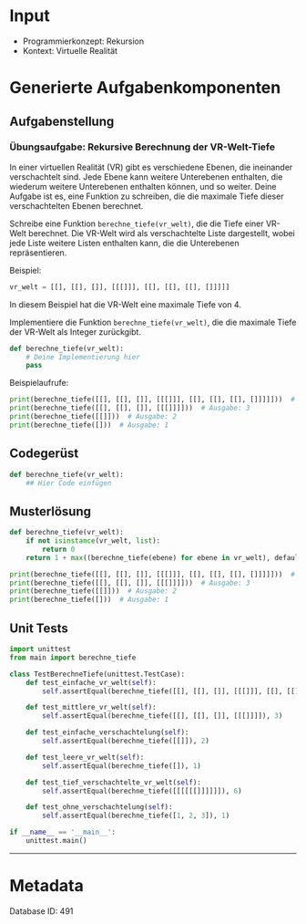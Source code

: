 # Input
- Programmierkonzept: Rekursion
- Kontext: Virtuelle Realität

# Generierte Aufgabenkomponenten
## Aufgabenstellung
### Übungsaufgabe: Rekursive Berechnung der VR-Welt-Tiefe

In einer virtuellen Realität (VR) gibt es verschiedene Ebenen, die ineinander verschachtelt sind. Jede Ebene kann weitere Unterebenen enthalten, die wiederum weitere Unterebenen enthalten können, und so weiter. Deine Aufgabe ist es, eine Funktion zu schreiben, die die maximale Tiefe dieser verschachtelten Ebenen berechnet.

Schreibe eine Funktion `berechne_tiefe(vr_welt)`, die die Tiefe einer VR-Welt berechnet. Die VR-Welt wird als verschachtelte Liste dargestellt, wobei jede Liste weitere Listen enthalten kann, die die Unterebenen repräsentieren.

Beispiel:
```python
vr_welt = [[], [[], []], [[[]]], [[], [[], [[], []]]]]
```

In diesem Beispiel hat die VR-Welt eine maximale Tiefe von 4.

Implementiere die Funktion `berechne_tiefe(vr_welt)`, die die maximale Tiefe der VR-Welt als Integer zurückgibt.

```python
def berechne_tiefe(vr_welt):
    # Deine Implementierung hier
    pass
```

Beispielaufrufe:
```python
print(berechne_tiefe([[], [[], []], [[[]]], [[], [[], [[], []]]]]))  # Ausgabe: 4
print(berechne_tiefe([[], [[], []], [[[]]]]))  # Ausgabe: 3
print(berechne_tiefe([[]]))  # Ausgabe: 2
print(berechne_tiefe([]))  # Ausgabe: 1
```

## Codegerüst
```python
def berechne_tiefe(vr_welt):
    ## Hier Code einfügen
```

## Musterlösung
```python
def berechne_tiefe(vr_welt):
    if not isinstance(vr_welt, list):
        return 0
    return 1 + max((berechne_tiefe(ebene) for ebene in vr_welt), default=0)

print(berechne_tiefe([[], [[], []], [[[]]], [[], [[], [[], []]]]]))  # Ausgabe: 4
print(berechne_tiefe([[], [[], []], [[[]]]]))  # Ausgabe: 3
print(berechne_tiefe([[]]))  # Ausgabe: 2
print(berechne_tiefe([]))  # Ausgabe: 1
```

## Unit Tests
```python
import unittest
from main import berechne_tiefe

class TestBerechneTiefe(unittest.TestCase):
    def test_einfache_vr_welt(self):
        self.assertEqual(berechne_tiefe([[], [[], []], [[[]]], [[], [[], [[], []]]]]), 4)

    def test_mittlere_vr_welt(self):
        self.assertEqual(berechne_tiefe([[], [[], []], [[[]]]]), 3)

    def test_einfache_verschachtelung(self):
        self.assertEqual(berechne_tiefe([[]]), 2)

    def test_leere_vr_welt(self):
        self.assertEqual(berechne_tiefe([]), 1)

    def test_tief_verschachtelte_vr_welt(self):
        self.assertEqual(berechne_tiefe([[[[[[]]]]]]), 6)

    def test_ohne_verschachtelung(self):
        self.assertEqual(berechne_tiefe([1, 2, 3]), 1)

if __name__ == '__main__':
    unittest.main()
```
___
# Metadata
Database ID: 491
